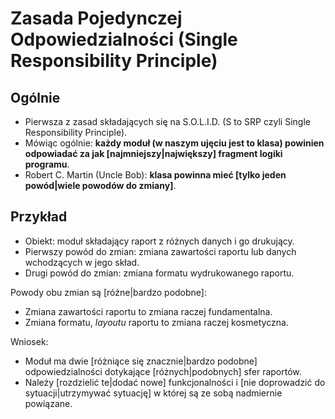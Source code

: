 # Zasada Pojedynczej Odpowiedzialności (Single Responsibility Principle)

## Ogólnie

* Pierwsza z zasad składających się na S.O.L.I.D. (S to SRP czyli Single Responsibility Principle).
* Mówiąc ogólnie: **każdy moduł (w naszym ujęciu jest to klasa) powinien odpowiadać za jak [najmniejszy|największy] fragment logiki programu**.
* Robert C. Martin (Uncle Bob): **klasa powinna mieć [tylko jeden powód|wiele powodów do zmiany]**.

## Przykład 

* Obiekt: moduł składający raport z różnych danych i go drukujący.
* Pierwszy powód do zmian: zmiana zawartości raportu lub danych wchodzących w jego skład.
* Drugi powód do zmian: zmiana formatu wydrukowanego raportu.

Powody obu zmian są [różne|bardzo podobne]:
* Zmiana zawartości raportu to zmiana raczej fundamentalna.
* Zmiana formatu, *layoutu* raportu to zmiana raczej kosmetyczna.

Wniosek:
* Moduł ma dwie [różniące się znacznie|bardzo podobne] odpowiedzialności dotykające [różnych|podobnych] sfer raportów.
* Należy [rozdzielić te|dodać nowe] funkcjonalności i [nie doprowadzić do sytuacji|utrzymywać sytuację] w której są ze sobą nadmiernie powiązane.
